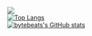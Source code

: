 ![](https://komarev.com/ghpvc/?username=bytebeats&color=blueviolet&style=flat)
<br>
[![Top Langs](https://github-readme-stats.vercel.app/api/top-langs/?username=bytebeats&layout=compact&theme=radical)](https://github.com/anuraghazra/github-readme-stats)
<br>
[![bytebeats's GitHub stats](https://github-readme-stats.vercel.app/api?username=bytebeats&show_icons=ture&theme=radical&show_owner=true)](https://github.com/anuraghazra/github-readme-stats)

[comment]: <> ([![Readme Card]&#40;https://github-readme-stats.vercel.app/api/pin/?username=bytebeats&show_owner=true&repo=bytebeats&#41;]&#40;https://github.com/anuraghazra/github-readme-stats&#41;)

[comment]: <> (<a href="https://github.com/anuraghazra/github-readme-stats">)

[comment]: <> (<img align="center" src="https://github-readme-stats.vercel.app/api/pin/?username=bytebeats&repo=bytebeats" />)

[comment]: <> (</a>)

[comment]: <> (<a href="https://github.com/anuraghazra/convoychat">)

[comment]: <> (<img align="center" src="https://github-readme-stats.vercel.app/api/pin/?username=bytebeats&repo=bytebeats" />)

[comment]: <> (</a>)

